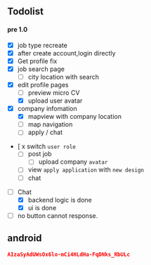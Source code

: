 ## Todolist

#### pre 1.0

- [x] job type recreate
- [x] after create account,login directly
- [x] Get profile fix
- [x] job search page
  - [ ] city location with search
- [x] edit profile pages
  - [ ] preview micro CV
  - [x] upload user avatar
- [x] company infomation
  - [x] mapview with company location
  - [ ] map navigation
  - [ ] apply / chat
- [ x switch `user role`
  - [ ] post job
    - [ ] upload company `avatar`
  - [ ] view `apply application` with `new design`
  - [ ] chat
- [ ] Chat
  - [x] backend logic is done
  - [x] ui is done
- [ ] no button cannot response.

## android

```json
AIzaSyAdUWsOx6lo-mCi4HLdHa-FqDNks_RbULc
```
